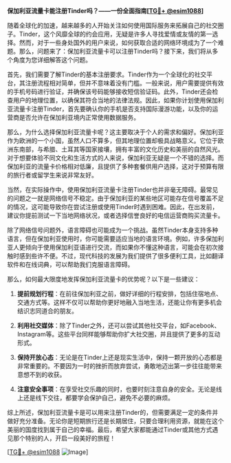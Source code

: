 **保加利亚流量卡能注册Tinder吗？——一份全面指南[[TG💪+ @esim1088](https://t.me/s/esim1088)]**

随着全球化的加速，越来越多的人开始关注如何使用国际服务来拓展自己的社交圈子。Tinder，这个风靡全球的约会应用，无疑是许多人寻找爱情或友情的第一选择。然而，对于一些身处国外的用户来说，如何获取合适的网络环境成为了一个难题。那么，问题来了：保加利亚流量卡可以注册Tinder吗？接下来，我们将从多个角度为您详细解答这个问题。

首先，我们需要了解Tinder的基本注册要求。Tinder作为一个全球化的社交平台，其注册流程相对简单，但并不意味着没有门槛。一般来说，用户需要提供有效的手机号码进行验证，并确保该号码能够接收短信验证码。此外，Tinder还会检查用户的地理位置，以确保其符合当地的法律法规。因此，如果你计划使用保加利亚流量卡注册Tinder，首先要确认你的手机是否支持国际漫游功能，以及你的运营商是否允许在保加利亚境内正常使用数据服务。

那么，为什么选择保加利亚流量卡呢？这主要取决于个人的需求和偏好。保加利亚作为欧洲的一个小国，虽然人口不算多，但其地理位置却极具战略意义。它位于欧洲东南部，与希腊、土耳其等国家接壤，拥有丰富的文化历史和美丽的自然风光。对于想要体验不同文化和生活方式的人来说，保加利亚无疑是一个不错的选择。而保加利亚的流量卡价格相对低廉，且提供了多种套餐供用户选择，这对于预算有限的旅行者或留学生来说非常友好。

当然，在实际操作中，使用保加利亚流量卡注册Tinder也并非毫无障碍。最常见的问题之一就是网络信号不稳定。由于保加利亚的某些地区可能存在信号覆盖不足的情况，这可能导致你在尝试注册或使用Tinder时遇到困难。因此，在出发前，建议你提前测试一下当地网络状况，或者选择信誉良好的电信运营商购买流量卡。

除了网络信号问题外，语言障碍也可能成为一个挑战。虽然Tinder本身支持多种语言，但在保加利亚使用时，你可能需要适应当地的语言环境。例如，许多保加利亚人更倾向于使用保加利亚语进行交流，而如果你不懂这种语言，可能会在初次接触时感到些许不便。不过，现代科技的发展为我们提供了很多便利工具，比如翻译软件和在线词典，可以帮助我们克服语言障碍。

那么，如何最大限度地发挥保加利亚流量卡的优势呢？以下是一些建议：

1. **提前规划行程**：在前往保加利亚之前，做好详细的行程安排，包括住宿地点、交通方式等。这样不仅可以帮助你更好地融入当地生活，还能让你有更多机会结识志同道合的朋友。

2. **利用社交媒体**：除了Tinder之外，还可以尝试其他社交平台，如Facebook、Instagram等。这些平台同样能够帮助你扩大社交圈，并且提供了更多的互动形式。

3. **保持开放心态**：无论是在Tinder上还是现实生活中，保持一颗开放的心态都是非常重要的。不要因为一时的挫折而放弃尝试，勇敢地迈出第一步往往能带来意想不到的收获。

4. **注意安全事项**：在享受社交乐趣的同时，也要时刻注意自身的安全。无论是线上还是线下交往，都要学会保护自己，避免不必要的麻烦。

综上所述，保加利亚流量卡是可以用来注册Tinder的，但需要满足一定的条件并做好充分准备。无论你是短期旅行还是长期居住，只要合理利用资源，就能在这个美丽的国度找到属于自己的幸福。最后，希望大家都能通过Tinder或其他方式遇见那个特别的人，开启一段美好的旅程！

[[TG💪+ @esim1088](https://t.me/s/esim1088) ![Image](https://i.postimg.cc/4NQfJmqS/Snipaste-2025-05-13-00-14-12.png)]